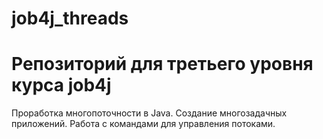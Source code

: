 # job4j_threads
# Репозиторий для третьего уровня курса job4j
Проработка многопоточности в Java. 
Создание многозадачных приложений.
Работа с командами для управления потоками.
